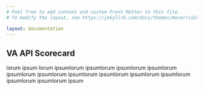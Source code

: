 ```yaml
---
# Feel free to add content and custom Front Matter to this file.
# To modify the layout, see https://jekyllrb.com/docs/themes/#overriding-theme-defaults

layout: documentation
---
```

## VA API Scorecard

lorum ipsum lorum ipsumlorum ipsumlorum ipsumlorum ipsumlorum ipsumlorum ipsumlorum ipsumlorum ipsumlorum ipsumlorum ipsumlorum ipsumlorum ipsumlorum ipsum